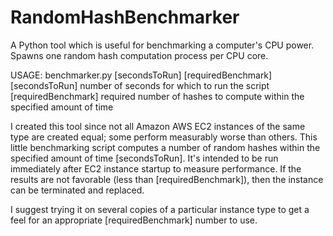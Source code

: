 RandomHashBenchmarker
=====================

A Python tool which is useful for benchmarking a computer's CPU power. Spawns one random hash computation process per CPU core.

USAGE: benchmarker.py [secondsToRun] [requiredBenchmark]
[secondsToRun] number of seconds for which to run the script
[requiredBenchmark] required number of hashes to compute within the specified amount of time

I created this tool since not all Amazon AWS EC2 instances of the same type are created equal; some perform measurably worse than others. This little benchmarking script computes a number of random hashes within the specified amount of time [secondsToRun]. It's intended to be run immediately after EC2 instance startup to measure performance. If the results are not favorable (less than [requiredBenchmark]), then the instance can be terminated and replaced.

I suggest trying it on several copies of a particular instance type to get a feel for an appropriate [requiredBenchmark] number to use.
